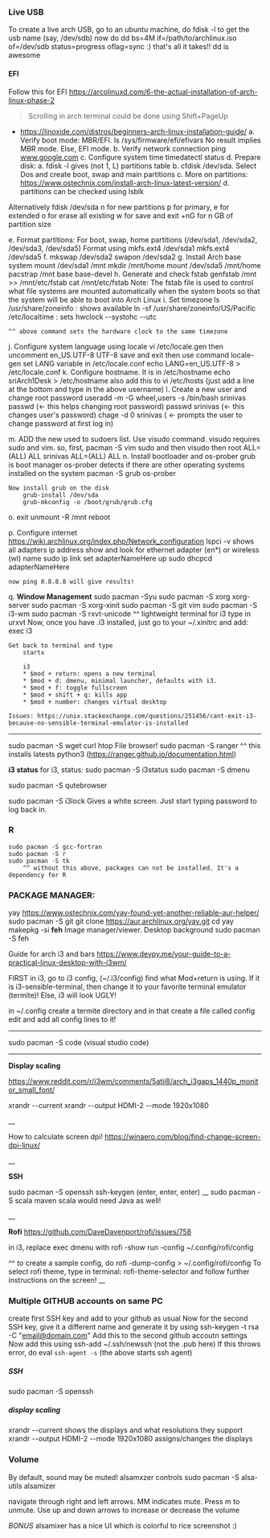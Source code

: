 ### Live USB
To create a live arch USB, go to an ubuntu machine, do fdisk -l to get the usb name (say, /dev/sdb)
now do 
dd bs=4M if=/path/to/archlinux.iso of=/dev/sdb status=progress oflag=sync
 :) that's all it takes!! dd is awesome
 
#### EFI
 Follow this for EFI
    https://arcolinuxd.com/6-the-actual-installation-of-arch-linux-phase-2



> Scrolling in arch terminal could be done using Shift+PageUp 

* https://linoxide.com/distros/beginners-arch-linux-installation-guide/
a. Verify boot mode: MBR/EFI.
    ls /sys/firmware/efi/efivars
        No result implies MBR mode. Else, EFI mode.
b. Verify network connection
    ping www.google.com
c. Configure system time
    timedatectl status
d. Prepare disk:
    a. fdisk -l gives (not 1, L) partitions table
    b. cfdisk /dev/sda. Select Dos and create boot, swap and main partitions
    c. More on partitions: https://www.ostechnix.com/install-arch-linux-latest-version/
    d. partitions can be checked using lsblk

Alternatively
        fdisk /dev/sda
            n for new partitions
            p for primary, e for extended
            o for erase all existing
            w for save and exit
            +nG for n GB of partition size
            
    
e. Format partitions:
    For boot, swap, home partitions (/dev/sda1, /dev/sda2, /dev/sda3, /dev/sda5)
    Format using
        mkfs.ext4 /dev/sda1
        mkfs.ext4 /dev/sda5
f. mkswap /dev/sda2
    swapon /dev/sda2
g. Install Arch base system
   mount /dev/sda1 /mnt
   mkdir /mnt/home
   mount /dev/sda5 /mnt/home
   pacstrap /mnt base base-devel
h. Generate and check fstab
    genfstab /mnt >> /mnt/etc/fstab
    cat /mnt/etc/fstab
    Note: The fstab file is used to control what file systems are mounted automatically when the system boots so that the system will be able to boot into Arch Linux
i. Set timezone
    ls /usr/share/zoneinfo : shows available
    ln -sf /usr/share/zoneinfo/US/Pacific /etc/localtime : sets 
    hwclock --systohc --utc
    
    ^^ above command sets the hardware clock to the same timezone
j. Configure system language using locale 
    vi /etc/locale.gen
    then uncomment  en_US.UTF-8 UTF-8
    save and exit
    then use command locale-gen
    set LANG variable in /etc/locale.conf 
        echo LANG=en_US.UTF-8 > /etc/locale.conf
k. Configure hostname. It is in /etc/hostname
    echo sriArch1Desk > /etc/hostname
    also add this to vi /etc/hosts
        (just add a line at the bottom and type in the above username)
l. Create a new user and change root password
    useradd -m -G wheel,users -s /bin/bash srinivas
    passwd (<- this helps changing root password)
    passwd srinivas (<- this changes user's password)
    chage -d 0 srinivas ( <- prompts the user to change password at first log in)
     
m. ADD the new used to sudoers list. Use visudo command.
    visudo requires sudo and vim. so, first, 
    pacman -S vim sudo
    and then
        visudo
    then
        root ALL=(ALL) ALL
        srinivas ALL=(ALL) ALL
n. Install bootloader and os-prober
    grub is boot manager
    os-prober detects if there are other operating systems installed on the system
    pacman -S grub os-prober
    
    Now install grub on the disk
        grub-install /dev/sda
        grub-mkconfig -o /boot/grub/grub.cfg
    
o. exit
    unmount -R /mnt
    reboot
        
p. Configure internet
    https://wiki.archlinux.org/index.php/Network_configuration
    lspci -v shows all adapters
    ip address show
        and look for ethernet adapter (en*) or wireless (wl) name
    sudo ip link set adapterNameHere up
    sudo dhcpcd adapterNameHere
    
    now ping 8.8.8.8 will give results!
    
q. **Window Management**
    sudo pacman -Syu
    sudo pacman -S xorg xorg-server
    sudo pacman -S xorg-xinit
    sudo pacman -S git vim
    sudo pacman -S i3-wm
    sudo pacman -S rxvt-unicode
        ^^ lightweight terminal for i3
        type in urxvt
    Now, once you have .i3 installed, just go to your ~/.xinitrc and add:
        exec i3
        
    Get back to terminal and type 
        startx
        
        i3
        * $mod + return: opens a new terminal
        * $mod + d: dmenu, minimal launcher, defaults with i3.
        * $mod + f: toggle fullscreen
        * $mod + shift + q: kills app
        * $mod + number: changes virtual desktop
    
    Issues: https://unix.stackexchange.com/questions/251456/cant-exit-i3-because-no-sensible-terminal-emulator-is-installed
    
____

sudo pacman -S wget curl htop
File browser!
sudo pacman -S ranger
    ^^ this installs latests python3
    (https://ranger.github.io/documentation.html)

**i3 status**
for i3, status: sudo pacman -S i3status
    sudo pacman -S dmenu 

sudo pacman -S qutebrowser

sudo pacman -S i3lock
    Gives a white screen. Just start typing password to log back in. 
    
### R
    sudo pacman -S gcc-fortran
    sudo pacman -S r
    sudo pacman -S tk
        ^^ without this above, packages can not be installed. It's a dependency for R

### PACKAGE MANAGER:
yay
https://www.ostechnix.com/yay-found-yet-another-reliable-aur-helper/
    sudo pacman -S git
    git clone https://aur.archlinux.org/yay.git
    cd yay
    makepkg -si
**feh**
    Image manager/viewer. Desktop background
    sudo pacman -S feh
    
Guide for arch i3 and bars
    https://www.devpy.me/your-guide-to-a-practical-linux-desktop-with-i3wm/

FIRST in i3, go to i3 config, (~/.i3/config)
find what Mod+return is using. If it is i3-sensible-terminal, then change it to 
your favorite terminal emulator (termite)! Else, i3 will look UGLY!

in ~/.config create a termite directory and in that create a file called  config
edit and add all config lines to it!

____

sudo pacman -S code (visual studio code)

____

**Display scaling**

https://www.reddit.com/r/i3wm/comments/5atii8/arch_i3gaps_1440p_monitor_small_font/

xrandr --current
xrandr --output HDMI-2 --mode 1920x1080

__

How to calculate screen dpi!
https://winaero.com/blog/find-change-screen-dpi-linux/

__

**SSH**

sudo pacman -S openssh
ssh-keygen
(enter, enter, enter)
__
sudo pacman -S scala maven
    scala would need Java as well!
    
__

**Rofi**
https://github.com/DaveDavenport/rofi/issues/758

in i3, replace exec dmenu with 
    rofi -show run -config ~/.config/rofi/config
    
^^ to create a sample config, do rofi -dump-config > ~/.config/rofi/config
To select rofi theme, type in terminal: rofi-theme-selector
    and follow further instructions on the screen!
__


### Multiple GITHUB accounts on same PC

create first SSH key and add to your github as usual
Now for the second SSH key, give it a different name and generate it by using 
    ssh-keygen -t rsa -C "email@domain.com"
Add this to the second github accoutn settings
Now add this using ssh-add ~/.ssh/newssh (not the .pub here)
    If this throws error, do eval `ssh-agent -s`
        (the above starts ssh agent)



##### SSH
sudo pacman -S openssh

##### display scaling
xrandr --current
	shows the displays and what resolutions they support
xrandr --output HDMI-2 --mode 1920x1080
	assigns/changes the displays

### Volume
By default, sound may be muted!
alsamxzer controls
sudo pacman -S alsa-utils
alsamizer

navigate through right and left arrows. MM indicates mute. Press m to unmute. 
Use up and down arrows to increase or decrease the volume

*BONUS* alsamixer has a nice UI which is colorful to rice screenshot :)

